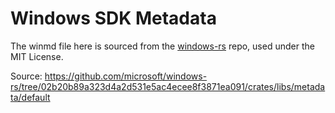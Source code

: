 # Windows SDK Metadata

The winmd file here is sourced from the [windows-rs](https://github.com/microsoft/windows-rs) repo, used under the MIT License.

Source: https://github.com/microsoft/windows-rs/tree/02b20b89a323d4a2d531e5ac4ecee8f3871ea091/crates/libs/metadata/default

